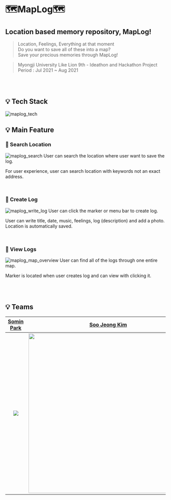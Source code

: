 # 🗺️MapLog🗺️

## Location based memory repository, MapLog!

> Location, Feelings, Everything at that moment  
> Do you want to save all of these into a map?  
> Save your precious memories through MapLog!

> Myongji University Like Lion 9th - Ideathon and Hackathon Project  
> Period : Jul 2021 ~ Aug 2021

<br>
<br>

## 💡 Tech Stack

<img src="https://user-images.githubusercontent.com/48925632/138537298-1ecf4a95-11ba-4dec-b4c0-99fdbdce8f8d.png" alt="maplog_tech" />

## 💡 Main Feature

### 📍 Search Location

<img src="https://user-images.githubusercontent.com/48925632/138536910-df8deef6-189b-40e8-9293-22bc851e16af.gif" alt="maplog_search" />  
User can search the location where user want to save the log.

For user experience, user can search location with keywords not an exact address.

<br>

### 📍 Create Log

<img src="https://user-images.githubusercontent.com/48925632/138536903-9943b432-da96-4caf-a99c-b862fdb3eaaf.gif" alt="maplog_write_log" />  
User can click the marker or menu bar to create log.

User can write title, date, music, feelings, log (description) and add a photo.  
Location is automatically saved.

<br>

### 📍 View Logs

<img src="https://user-images.githubusercontent.com/48925632/138536483-1e555034-6d9f-4e04-a5a1-98a7a1b44aa4.gif" alt="maplog_map_overview" />  
User can find all of the logs through one entire map.

Marker is located when user creates log and can view with clicking it.

<br>
<br>

## 💡 Teams

|                                  **[Somin Park](https://github.com/sominparrrk)**                                   |                                            **[Soo Jeong Kim](https://github.com/JJongsKim)**                                             |                                               **[Haena Kim](https://github.com/kimhn0605)**                                               |                                    **[Dabin Na](https://github.com/ekqls3659)**                                     |
| :-----------------------------------------------------------------------------------------------------------------: | :--------------------------------------------------------------------------------------------------------------------------------------: | :---------------------------------------------------------------------------------------------------------------------------------------: | :-----------------------------------------------------------------------------------------------------------------: |
| <img src="https://user-images.githubusercontent.com/48925632/138537465-6b6ea5c7-c63d-4e0f-a2c5-3efdc5212df4.png" /> | <img src="https://user-images.githubusercontent.com/48925632/138537475-26910c9c-4387-4e31-8b7f-601c122e98dc.png" width="500" height=""/> | <img src="https://user-images.githubusercontent.com/48925632/138537468-51c7f915-fa4c-4e1c-9edc-24305623f58e.jpg" width="500" height="" /> | <img src="https://user-images.githubusercontent.com/48925632/138537471-5934d4cf-b97c-4f3d-a1ba-37614b18d0f2.jpg" /> |
